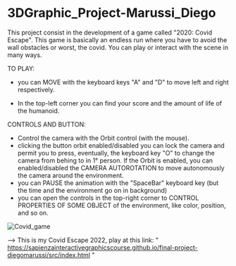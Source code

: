 # 3DGraphic_Project-Marussi_Diego

This project consist in the development of a game called "2020: Covid Escape". This game is basically an endless run where you have to avoid the wall obstacles or worst, the covid.
You can play or interact with the scene in many ways.

TO PLAY:

- you can MOVE with the keyboard keys "A" and "D" to move left and right respectively.

- In the  top-left corner you can find your score and the amount of life of the humanoid.


CONTROLS AND BUTTON:
- Control the camera with the Orbit control (with the mouse).
- clicking the button orbit enabled/disabled you can lock the camera and permit you to press, eventually,
  the keyboard key "O" to change the camera from behing to in 1° person.
  If the Orbit is enabled, you can enabled/disabled the CAMERA AUTOROTATION
  to move autonomously the camera around the environment.
- you can PAUSE the animation with the "SpaceBar" keyboard key (but the time and the environment go on in background)
- you can open the controls in the top-right corner to CONTROL PROPERTIES OF SOME OBJECT of the environment,
  like color, position, and so on.


![Covid_game](https://user-images.githubusercontent.com/49034820/192124929-13b15d4d-251e-4b23-a3a3-8c7498a3385d.png)



--> This is my Covid Escape 2022, play at this link:
    " https://sapienzainteractivegraphicscourse.github.io/final-project-diegomarussi/src/index.html "

